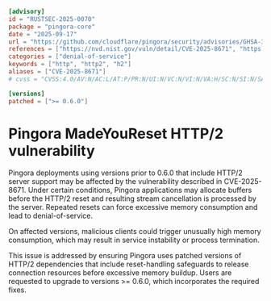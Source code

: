 ```toml
[advisory]
id = "RUSTSEC-2025-0070"
package = "pingora-core"
date = "2025-09-17"
url = "https://github.com/cloudflare/pingora/security/advisories/GHSA-393w-9x6h-8gc7"
references = ["https://nvd.nist.gov/vuln/detail/CVE-2025-8671", "https://blog.cloudflare.com/madeyoureset-an-http-2-vulnerability-thwarted-by-rapid-reset-mitigations/"]
categories = ["denial-of-service"]
keywords = ["http", "http2", "h2"]
aliases = ["CVE-2025-8671"]
# cvss = "CVSS:4.0/AV:N/AC:L/AT:P/PR:N/UI:N/VC:N/VI:N/VA:H/SC:N/SI:N/SA:L"

[versions]
patched = [">= 0.6.0"]
```

# Pingora MadeYouReset HTTP/2 vulnerability

Pingora deployments using versions prior to 0.6.0 that include HTTP/2 server support may be affected by the vulnerability described in CVE-2025-8671. Under certain conditions, Pingora applications may allocate buffers before the HTTP/2 reset and resulting stream cancellation is processed by the server. Repeated resets can force excessive memory consumption and lead to denial-of-service.

On affected versions, malicious clients could trigger unusually high memory consumption, which may result in service instability or process termination.

This issue is addressed by ensuring Pingora uses patched versions of HTTP/2 dependencies that include reset-handling safeguards to release connection resources before excessive memory buildup. Users are requested to upgrade to versions >= 0.6.0, which incorporates the required fixes.

